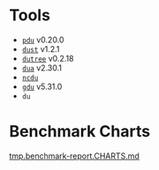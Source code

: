 # Tools

* [`pdu`](https://github.com/KSXGitHub/parallel-disk-usage) v0.20.0
* [`dust`](https://github.com/bootandy/dust) v1.2.1
* [`dutree`](https://github.com/nachoparker/dutree) v0.2.18
* [`dua`](https://github.com/Byron/dua-cli) v2.30.1
* [`ncdu`](https://dev.yorhel.nl/ncdu)
* [`gdu`](https://github.com/dundee/gdu) v5.31.0
* `du`

# Benchmark Charts

[tmp.benchmark-report.CHARTS.md](./tmp.benchmark-report.CHARTS.md)
